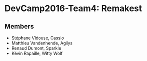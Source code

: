 # DevCamp2016-Team4: Remakest

## Members
*	Stéphane Vidouse,  Cassio
*	Matthieu Vandenhende, Agilys
*	Renaud Dumont, Sparkle
*	Kévin Rapaille, Witty Wolf
